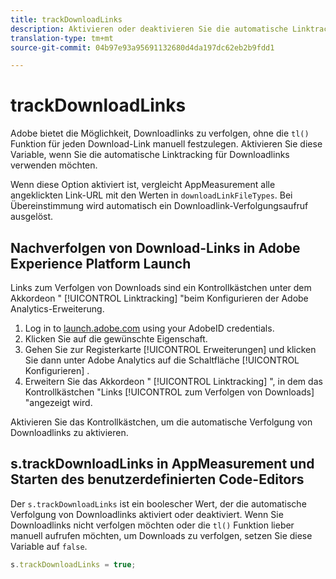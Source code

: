 ```yaml
---
title: trackDownloadLinks
description: Aktivieren oder deaktivieren Sie die automatische Linktracking für Downloadlinks.
translation-type: tm+mt
source-git-commit: 04b97e93a95691132680d4da197dc62eb2b9fdd1

---
```



# trackDownloadLinks

Adobe bietet die Möglichkeit, Downloadlinks zu verfolgen, ohne die `tl()` Funktion für jeden Download-Link manuell festzulegen. Aktivieren Sie diese Variable, wenn Sie die automatische Linktracking für Downloadlinks verwenden möchten.

Wenn diese Option aktiviert ist, vergleicht AppMeasurement alle angeklickten Link-URL mit den Werten in `downloadLinkFileTypes`. Bei Übereinstimmung wird automatisch ein Downloadlink-Verfolgungsaufruf ausgelöst.

## Nachverfolgen von Download-Links in Adobe Experience Platform Launch

Links zum Verfolgen von Downloads sind ein Kontrollkästchen unter dem Akkordeon &quot; [!UICONTROL Linktracking] &quot;beim Konfigurieren der Adobe Analytics-Erweiterung.

1. Log in to [launch.adobe.com](https://launch.adobe.com) using your AdobeID credentials.
2. Klicken Sie auf die gewünschte Eigenschaft.
3. Gehen Sie zur Registerkarte [!UICONTROL Erweiterungen] und klicken Sie dann unter Adobe Analytics auf die Schaltfläche [!UICONTROL Konfigurieren] .
4. Erweitern Sie das Akkordeon &quot; [!UICONTROL Linktracking] &quot;, in dem das Kontrollkästchen &quot;Links [!UICONTROL zum Verfolgen von Downloads] &quot;angezeigt wird.

Aktivieren Sie das Kontrollkästchen, um die automatische Verfolgung von Downloadlinks zu aktivieren.

## s.trackDownloadLinks in AppMeasurement und Starten des benutzerdefinierten Code-Editors

Der `s.trackDownloadLinks` ist ein boolescher Wert, der die automatische Verfolgung von Downloadlinks aktiviert oder deaktiviert. Wenn Sie Downloadlinks nicht verfolgen möchten oder die `tl()` Funktion lieber manuell aufrufen möchten, um Downloads zu verfolgen, setzen Sie diese Variable auf `false`.

```js
s.trackDownloadLinks = true;
```
